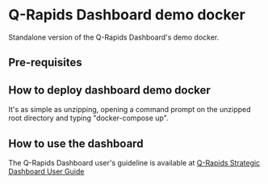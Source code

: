 # Q-Rapids Dashboard demo docker

Standalone version of the Q-Rapids Dashboard's demo docker.

## Pre-requisites

## How to deploy dashboard demo docker

It's as simple as unzipping, opening a command prompt on the unzipped root directory and typing "docker-compose up".

## How to use the dashboard
The Q-Rapids Dashboard user's guideline is available at [Q-Rapids Strategic Dashboard User Guide](https://github.com/q-rapids/qrapids-dashboard/wiki/User-Guide)
